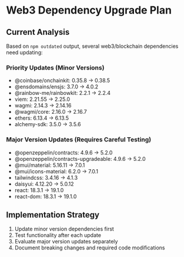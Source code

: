# Web3 Dependency Upgrade Plan

## Current Analysis
Based on `npm outdated` output, several web3/blockchain dependencies need updating:

### Priority Updates (Minor Versions)
- @coinbase/onchainkit: 0.35.8 -> 0.38.5
- @ensdomains/ensjs: 3.7.0 -> 4.0.2
- @rainbow-me/rainbowkit: 2.2.1 -> 2.2.4
- viem: 2.21.55 -> 2.25.0
- wagmi: 2.14.3 -> 2.14.16
- @wagmi/core: 2.16.0 -> 2.16.7
- ethers: 6.13.4 -> 6.13.5
- alchemy-sdk: 3.5.0 -> 3.5.6

### Major Version Updates (Requires Careful Testing)
- @openzeppelin/contracts: 4.9.6 -> 5.2.0
- @openzeppelin/contracts-upgradeable: 4.9.6 -> 5.2.0
- @mui/material: 5.16.11 -> 7.0.1
- @mui/icons-material: 6.2.0 -> 7.0.1
- tailwindcss: 3.4.16 -> 4.1.3
- daisyui: 4.12.20 -> 5.0.12
- react: 18.3.1 -> 19.1.0
- react-dom: 18.3.1 -> 19.1.0

## Implementation Strategy
1. Update minor version dependencies first
2. Test functionality after each update
3. Evaluate major version updates separately
4. Document breaking changes and required code modifications

